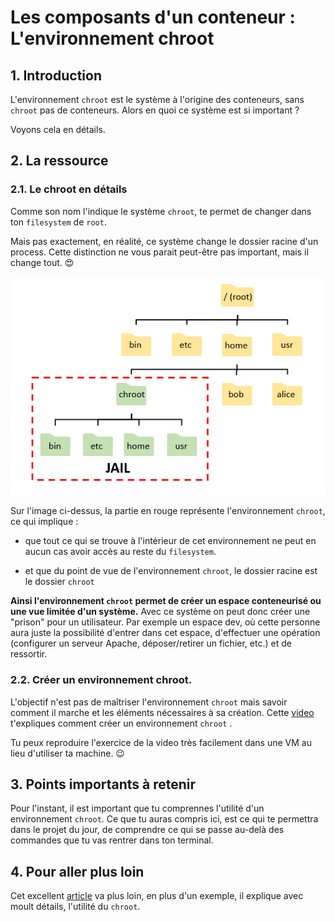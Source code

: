 # Les composants d'un conteneur : L'environnement chroot

## 1. Introduction
L'environnement `chroot` est le système à l'origine des conteneurs, sans `chroot` pas de conteneurs.
Alors en quoi ce système est si important ?

Voyons cela en détails.

## 2. La ressource
### 2.1. Le chroot en détails
Comme son nom l'indique le système `chroot`, te permet de changer dans ton `filesystem` de `root`.

Mais pas exactement, en réalité, ce système change le dossier racine d'un process.
Cette distinction ne vous parait peut-être pas important, mais il change tout. 😍

![Chroot jail](../../assets/images/chroot-jail.png)

Sur l'image ci-dessus, la partie en rouge représente l'environnement `chroot`, 
ce qui implique :

- que tout ce qui se trouve à l'intérieur de cet environnement ne peut en aucun 
  cas avoir accès au reste du `filesystem`.


- et que du point de vue de l'environnement `chroot`, le dossier racine est le dossier `chroot`

**Ainsi l'environnement `chroot` permet de créer un espace conteneurisé ou une vue limitée d'un système.**
Avec ce système on peut donc créer une "prison" pour un utilisateur. 
Par exemple un espace dev, où cette personne aura juste la possibilité d'entrer dans cet espace, d'effectuer une opération (configurer un serveur Apache, déposer/retirer un fichier, etc.) et de ressortir. 

### 2.2. Créer un environnement chroot.
L'objectif n'est pas de maîtriser l'environnement `chroot` mais savoir comment il marche et les éléments nécessaires à sa création.
Cette [video](https://www.youtube.com/watch?v=2wSJREC7RV8) t'expliques comment créer un environnement `chroot` .

Tu peux reproduire l'exercice de la video très facilement dans une VM au lieu d'utiliser ta machine. 😉

## 3. Points importants à retenir
Pour l'instant, il est important que tu comprennes l'utilité d'un environnement `chroot`.
Ce que tu auras compris ici, est ce qui te permettra dans le projet du jour, 
de comprendre ce qui se passe au-delà des commandes que tu vas rentrer dans ton terminal.

## 4. Pour aller plus loin
Cet excellent [article](https://www.howtogeek.com/441534/how-to-use-the-chroot-command-on-linux/) 
va plus loin, en plus d'un exemple, il explique avec moult détails, l'utilité du `chroot`.
